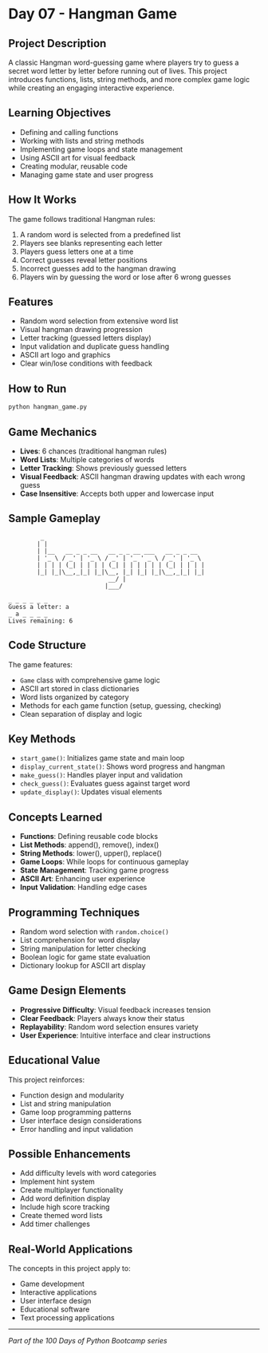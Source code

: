 # Day 07 - Hangman Game

## Project Description

A classic Hangman word-guessing game where players try to guess a secret word letter by letter before running out of lives. This project introduces functions, lists, string methods, and more complex game logic while creating an engaging interactive experience.

## Learning Objectives

- Defining and calling functions
- Working with lists and string methods
- Implementing game loops and state management
- Using ASCII art for visual feedback
- Creating modular, reusable code
- Managing game state and user progress

## How It Works

The game follows traditional Hangman rules:

1. A random word is selected from a predefined list
2. Players see blanks representing each letter
3. Players guess letters one at a time
4. Correct guesses reveal letter positions
5. Incorrect guesses add to the hangman drawing
6. Players win by guessing the word or lose after 6 wrong guesses

## Features

- Random word selection from extensive word list
- Visual hangman drawing progression
- Letter tracking (guessed letters display)
- Input validation and duplicate guess handling
- ASCII art logo and graphics
- Clear win/lose conditions with feedback

## How to Run

```bash
python hangman_game.py
```

## Game Mechanics

- **Lives**: 6 chances (traditional hangman rules)
- **Word Lists**: Multiple categories of words
- **Letter Tracking**: Shows previously guessed letters
- **Visual Feedback**: ASCII hangman drawing updates with each wrong guess
- **Case Insensitive**: Accepts both upper and lowercase input

## Sample Gameplay

```text
         _                                             
        | |                                            
        | |__   __ _ _ __   __ _ _ __ ___   __ _ _ __  
        | '_ \ / _' | '_ \ / _' | '_ ' _ \ / _' | '_ \ 
        | | | | (_| | | | | (_| | | | | | | (_| | | | |
        |_| |_|\__,_|_| |_|\__, |_| |_| |_|\__,_|_| |_|
                            __/ |                      
                           |___/

_ _ _ _ _ _
Guess a letter: a
_ a _ _ _ _
Lives remaining: 6
```

## Code Structure

The game features:

- `Game` class with comprehensive game logic
- ASCII art stored in class dictionaries
- Word lists organized by category
- Methods for each game function (setup, guessing, checking)
- Clean separation of display and logic

## Key Methods

- `start_game()`: Initializes game state and main loop
- `display_current_state()`: Shows word progress and hangman
- `make_guess()`: Handles player input and validation
- `check_guess()`: Evaluates guess against target word
- `update_display()`: Updates visual elements

## Concepts Learned

- **Functions**: Defining reusable code blocks
- **List Methods**: append(), remove(), index()
- **String Methods**: lower(), upper(), replace()
- **Game Loops**: While loops for continuous gameplay
- **State Management**: Tracking game progress
- **ASCII Art**: Enhancing user experience
- **Input Validation**: Handling edge cases

## Programming Techniques

- Random word selection with `random.choice()`
- List comprehension for word display
- String manipulation for letter checking
- Boolean logic for game state evaluation
- Dictionary lookup for ASCII art display

## Game Design Elements

- **Progressive Difficulty**: Visual feedback increases tension
- **Clear Feedback**: Players always know their status
- **Replayability**: Random word selection ensures variety
- **User Experience**: Intuitive interface and clear instructions

## Educational Value

This project reinforces:

- Function design and modularity
- List and string manipulation
- Game loop programming patterns
- User interface design considerations
- Error handling and input validation

## Possible Enhancements

- Add difficulty levels with word categories
- Implement hint system
- Create multiplayer functionality
- Add word definition display
- Include high score tracking
- Create themed word lists
- Add timer challenges

## Real-World Applications

The concepts in this project apply to:

- Game development
- Interactive applications
- User interface design
- Educational software
- Text processing applications

---

*Part of the 100 Days of Python Bootcamp series*
